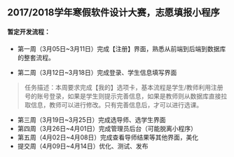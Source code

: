 ## 2017/2018学年寒假软件设计大赛，志愿填报小程序

#### 暂定开发流程：

- 第一周（3月05日~3月11日）完成【注册】界面，熟悉从前端到后端到数据库的整套流程。


- 第二周（3月12日~3月18日）完成登录、学生信息填写界面

> 任务描述：本周要求完成【我的】选项卡，基本流程是学生/教师利用注册号的账号登录，如果是学生则提示完善信息，如果是教师则从数据库直接拉取信息，教师可以进行修改。只有完善信息后，才可以进行选课。

- 第三周（3月19日~3月25日）完成选导师、选学生界面
- 第四周（3月26日~4月01日）完成管理员后台（可能脱离小程序）
- 第五周（4月02日~4月08日）完成查看导师结果等其他界面，美化
- 提交周（4月09日~4月14日）优化、测试、发布

